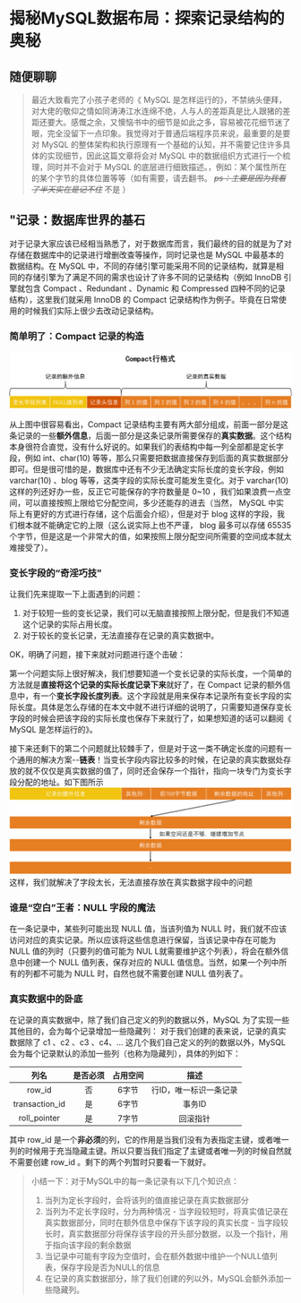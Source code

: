 # 揭秘MySQL数据布局：探索记录结构的奥秘

## 随便聊聊

> 最近大致看完了小孩子老师的《 MySQL 是怎样运行的》，不禁纳头便拜，对大佬的敬仰之情如同涛涛江水连绵不绝，人与人的差距真是比人跟猪的差距还要大。感慨之余，又懊恼书中的细节是如此之多，容易被花花细节迷了眼，完全没留下一点印象。我觉得对于普通后端程序员来说，最重要的是要对 MySQL 的整体架构和执行原理有一个基础的认知，并不需要记住许多具体的实现细节，因此这篇文章将会对 MySQL 中的数据组织方式进行一个梳理，同时并不会对于 MySQL 的底层进行细致描述。，例如：某个属性所在的某个字节的具体位置等等（如有需要，请去翻书。 ~~_ps：主要是因为我看了半天实在是记不住_~~ 不是 ）

## "记录：数据库世界的基石

对于记录大家应该已经相当熟悉了，对于数据库而言，我们最终的目的就是为了对存储在数据库中的记录进行增删改查等操作，同时记录也是 MySQL 中最基本的数据结构。在 MySQL 中，不同的存储引擎可能采用不同的记录结构，就算是相同的存储引擎为了满足不同的需求也设计了许多不同的记录结构（例如 InnoDB 引擎就包含 Compact 、Redundant 、Dynamic 和 Compressed 四种不同的记录结构），这里我们就采用 InnoDB 的 Compact 记录结构作为例子。毕竟在日常使用的时候我们实际上很少去改动记录结构。

### 简单明了：Compact 记录的构造

![Compact行格式](img/compact%E8%A1%8C%E6%A0%BC%E5%BC%8F.png)

从上图中很容易看出，Compact 记录结构主要有两大部分组成，前面一部分是这条记录的一些**额外信息**，后面一部分是这条记录所需要保存的**真实数据**。这个结构本身很符合直觉，没有什么好说的。如果我们的表结构中每一列全部都是定长字段，例如 int、char(10) 等等，那么只需要把数据直接保存到后面的真实数据部分即可。但是很可惜的是，数据库中还有不少无法确定实际长度的变长字段，例如 varchar(10) 、blog 等等，这类字段的实际长度可能发生变化。对于 varchar(10) 这样的列还好办一些，反正它可能保存的字符数量是 0~10 ，我们如果浪费一点空间，可以直接按照上限给它分配空间，多少还能存的进去（当然， MySQL 中实际上有更好的方式进行存储，这个后面会介绍），但是对于 blog 这样的字段，我们根本就不能确定它的上限（这么说实际上也不严谨， blog 最多可以存储 65535 个字节，但是这是一个非常大的值，如果按照上限分配空间所需要的空间成本就太难接受了）。

### 变长字段的“奇淫巧技”

让我们先来提取一下上面遇到的问题：

1. 对于较短一些的变长记录，我们可以无脑直接按照上限分配，但是我们不知道这个记录的实际占用长度。
2. 对于较长的变长记录，无法直接存在记录的真实数据中。

OK，明确了问题，接下来就对问题进行逐个击破：

第一个问题实际上很好解决，我们想要知道一个变长记录的实际长度，一个简单的方法就是**直接将这个记录的实际长度记录下来**就好了，在 Compact 记录的额外信息中，有一个**变长字段长度列表**。这个字段就是用来保存本记录所有变长字段的实际长度。具体是怎么存储的在本文中就不进行详细的说明了，只需要知道保存变长字段的时候会把该字段的实际长度也保存下来就行了，如果想知道的话可以翻阅《 MySQL 是怎样运行的》。

接下来还剩下的第二个问题就比较棘手了，但是对于这一类不确定长度的问题有一个通用的解决方案--**链表**！当变长字段内容比较多的时候，在记录的真实数据处存放的就不仅仅是真实数据的值了，同时还会保存一个指针，指向一块专门为变长字段分配的地址。如下图所示
![Alt text](img/%E5%8F%98%E9%95%BF%E5%AD%97%E6%AE%B5%E7%9A%84%E5%AD%98%E5%82%A8%E6%96%B9%E5%BC%8F.png)
这样，我们就解决了字段太长，无法直接存放在真实数据字段中的问题

### 谁是“空白”王者：NULL 字段的魔法

在一条记录中，某些列可能出现 NULL 值，当该列值为 NULL 时，我们就不应该访问对应的真实记录。所以应该将这些信息进行保留，当该记录中存在可能为 NULL 值的列时（只要列的值可能为 NUL L就需要维护这个列表），将会在额外信息中创建一个 NULL 值列表，保存对应的 NULL 值信息。当然，如果一个列中所有的列都不可能为 NULL 时，自然也就不需要创建 NULL 值列表了。

### 真实数据中的卧底

在记录的真实数据中，除了我们自己定义的列的数据以外，MySQL 为了实现一些其他目的，会为每个记录增加一些隐藏列：
对于我们创建的表来说，记录的真实数据除了 c1 、c2 、c3 、c4、... 这几个我们自己定义的列的数据以外，MySQL会为每个记录默认的添加一些列（也称为隐藏列），具体的列如下：

| 列名 | 是否必须 | 占用空间 | 描述 |
| :----: | :----: | :----: | :----: |
| row_id | 否 | 6字节 | 行ID，唯一标识一条记录 |
| transaction_id | 是 | 6字节 | 事务ID |
| roll_pointer | 是 | 7字节 | 回滚指针 |

其中 row_id 是一个**非必须**的列，它的作用是当我们没有为表指定主键，或者唯一列的时候用于充当隐藏主键。所以只要当我们指定了主键或者唯一列的时候自然就不需要创建 row_id 。剩下的两个列暂时只要看一下就好。

> 小结一下：对于MySQL中的每一条记录有以下几个知识点：
>
> 1. 当列为定长字段时，会将该列的值直接记录在真实数据部分
> 2. 当列为不定长字段时，分为两种情况
    - 当字段较短时，将真实值记录在真实数据部分，同时在额外信息中保存下该字段的真实长度
    - 当字段较长时，真实数据部分将保存该字段的开头部分数据，以及一个指针，用于指向该字段的剩余数据
> 3. 当记录中可能有字段为空值时，会在额外数据中维护一个NULL值列表，保存字段是否为NULL的信息
> 4. 在记录的真实数据部分，除了我们创建的列以外，MySQL会额外添加一些隐藏列。